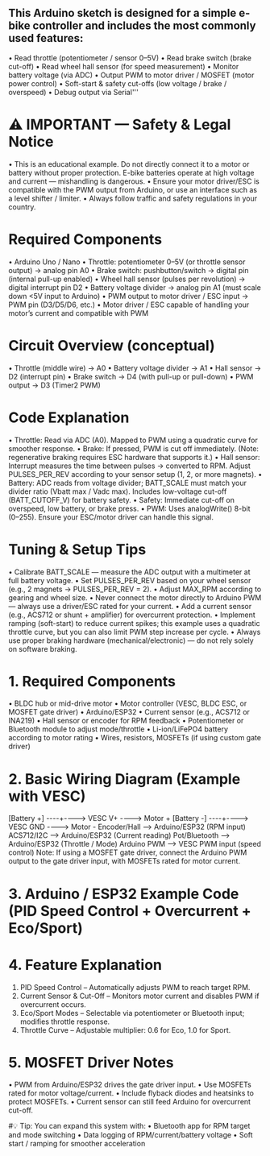 ## This Arduino sketch is designed for a simple e-bike controller and includes the most commonly used features:
• Read throttle (potentiometer / sensor 0–5V)
• Read brake switch (brake cut-off)
• Read wheel hall sensor (for speed measurement)
• Monitor battery voltage (via ADC)
• Output PWM to motor driver / MOSFET (motor power control)
• Soft-start & safety cut-offs (low voltage / brake / overspeed)
• Debug output via Serial'''
# ⚠️ IMPORTANT — Safety & Legal Notice
• This is an educational example. Do not directly connect it to a motor or battery without proper protection. E-bike batteries operate at high voltage and current — mishandling is dangerous.
• Ensure your motor driver/ESC is compatible with the PWM output from Arduino, or use an interface such as a level shifter / limiter.
• Always follow traffic and safety regulations in your country.
# Required Components
• Arduino Uno / Nano
• Throttle: potentiometer 0–5V (or throttle sensor output) → analog pin A0
• Brake switch: pushbutton/switch → digital pin (internal pull-up enabled)
• Wheel hall sensor (pulses per revolution) → digital interrupt pin D2
• Battery voltage divider → analog pin A1 (must scale down <5V input to Arduino)
• PWM output to motor driver / ESC input → PWM pin (D3/D5/D6, etc.)
• Motor driver / ESC capable of handling your motor’s current and compatible with PWM
# Circuit Overview (conceptual)
• Throttle (middle wire) → A0
• Battery voltage divider → A1
• Hall sensor → D2 (interrupt pin)
• Brake switch → D4 (with pull-up or pull-down)
• PWM output → D3 (Timer2 PWM)
# Code Explanation
• Throttle: Read via ADC (A0). Mapped to PWM using a quadratic curve for smoother response.
• Brake: If pressed, PWM is cut off immediately. (Note: regenerative braking requires ESC hardware that supports it.)
• Hall sensor: Interrupt measures the time between pulses → converted to RPM. Adjust PULSES_PER_REV according to your sensor setup (1, 2, or more magnets).
• Battery: ADC reads from voltage divider; BATT_SCALE must match your divider ratio (Vbatt max / Vadc max). Includes low-voltage cut-off (BATT_CUTOFF_V) for battery safety.
• Safety: Immediate cut-off on overspeed, low battery, or brake press.
• PWM: Uses analogWrite() 8-bit (0–255). Ensure your ESC/motor driver can handle this signal.
# Tuning & Setup Tips
• Calibrate BATT_SCALE — measure the ADC output with a multimeter at full battery voltage.
• Set PULSES_PER_REV based on your wheel sensor (e.g., 2 magnets → PULSES_PER_REV = 2).
• Adjust MAX_RPM according to gearing and wheel size.
• Never connect the motor directly to Arduino PWM — always use a driver/ESC rated for your current.
• Add a current sensor (e.g., ACS712 or shunt + amplifier) for overcurrent protection.
• Implement ramping (soft-start) to reduce current spikes; this example uses a quadratic throttle curve, but you can also limit PWM step increase per cycle.
• Always use proper braking hardware (mechanical/electronic) — do not rely solely on software braking.
# 1. Required Components
•	BLDC hub or mid-drive motor
•	Motor controller (VESC, BLDC ESC, or MOSFET gate driver)
•	Arduino/ESP32
•	Current sensor (e.g., ACS712 or INA219)
•	Hall sensor or encoder for RPM feedback
•	Potentiometer or Bluetooth module to adjust mode/throttle
•	Li-ion/LiFePO4 battery according to motor rating
•	Wires, resistors, MOSFETs (if using custom gate driver)
 
# 2. Basic Wiring Diagram (Example with VESC)
[Battery +] ----+----> VESC V+  ----> Motor +
[Battery -] ----+----> VESC GND ----> Motor -
Encoder/Hall --> Arduino/ESP32 (RPM input)
ACS712/I2C   --> Arduino/ESP32 (Current reading)
Pot/Bluetooth --> Arduino/ESP32 (Throttle / Mode)
Arduino PWM   --> VESC PWM input (speed control)
Note: If using a MOSFET gate driver, connect the Arduino PWM output to the gate driver input, with MOSFETs rated for motor current.
 
# 3. Arduino / ESP32 Example Code (PID Speed Control + Overcurrent + Eco/Sport)

# 4. Feature Explanation
1.	PID Speed Control – Automatically adjusts PWM to reach target RPM.
2.	Current Sensor & Cut-Off – Monitors motor current and disables PWM if overcurrent occurs.
3.	Eco/Sport Modes – Selectable via potentiometer or Bluetooth input; modifies throttle response.
4.	Throttle Curve – Adjustable multiplier: 0.6 for Eco, 1.0 for Sport.
 
# 5. MOSFET Driver Notes
•	PWM from Arduino/ESP32 drives the gate driver input.
•	Use MOSFETs rated for motor voltage/current.
•	Include flyback diodes and heatsinks to protect MOSFETs.
•	Current sensor can still feed Arduino for overcurrent cut-off.
 
#💡 Tip:
You can expand this system with:
•	Bluetooth app for RPM target and mode switching
•	Data logging of RPM/current/battery voltage
•	Soft start / ramping for smoother acceleration
